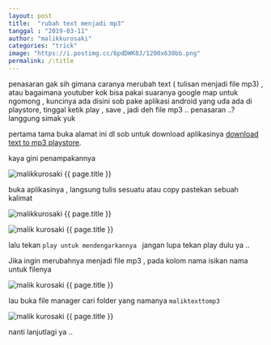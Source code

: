 ```yaml
---
layout: post
title:  "rubah text menjadi mp3"
tanggal : "2019-03-11"
author: "malikkurosaki"
categories: "trick"
image: "https://i.postimg.cc/6pdDWK8J/1200x630bb.png"
permalink: /:title
---
```

penasaran gak sih gimana caranya merubah text ( tulisan menjadi file mp3) , atau bagaimana youtuber kok bisa pakai
suaranya google map untuk ngomong , kuncinya ada disini sob pake aplikasi android yang uda ada di playstore, tinggal ketik 
play , save , jadi deh file mp3 .. penasaran ..? langgung simak yuk <!-- more -->

pertama tama buka alamat ini dl sob untuk download aplikasinya [download text to mp3 playstore](https://play.google.com/store/apps/details?id=com.malikkurosaki.maliktexttomp3).

kaya gini penampakannya

![malikkurosaki {{ page.title }}](https://i.postimg.cc/ncYksYjF/image.png)

buka aplikasinya , langsung tulis sesuatu atau copy pastekan sebuah kalimat

![malikkurosaki {{ page.title }}](https://i.postimg.cc/vDwd6bxw/image.png)

![malik kurosaki {{ page.title }}](https://i.postimg.cc/wxyyJ2Rw/image.png)

lalu tekan `play untuk mendengarkannya ` jangan lupa tekan play dulu ya ..

Jika ingin merubahnya menjadi file mp3 , pada kolom nama isikan nama untuk filenya

![malik kurosaki {{ page.title }}](https://i.postimg.cc/mrghryGN/image.png)

lau buka file manager cari folder yang namanya `maliktexttomp3`

![malik kurosaki {{ page.title }}](https://i.postimg.cc/W1XbxqJD/image.png)

nanti lanjutlagi ya .. 

